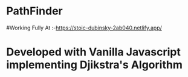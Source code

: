 # PathFinder
#Working Fully At :-https://stoic-dubinsky-2ab040.netlify.app/
# Developed with Vanilla Javascript implementing Djikstra's Algorithm
